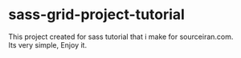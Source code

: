 # sass-grid-project-tutorial

This project created for sass tutorial that i make for sourceiran.com. </br>
Its very simple, Enjoy it.
